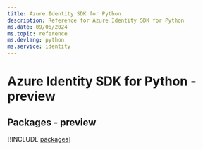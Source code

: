 ```yaml
---
title: Azure Identity SDK for Python
description: Reference for Azure Identity SDK for Python
ms.date: 09/06/2024
ms.topic: reference
ms.devlang: python
ms.service: identity
---
```

# Azure Identity SDK for Python - preview
## Packages - preview
[!INCLUDE [packages](identity-index.md)]